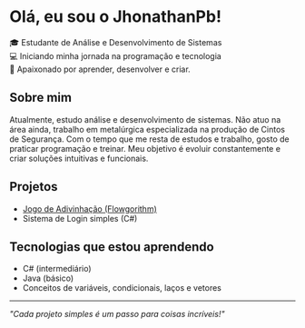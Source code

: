 # Olá, eu sou o JhonathanPb!

🎓 Estudante de Análise e Desenvolvimento de Sistemas  
💻 Iniciando minha jornada na programação e tecnologia  
🚀 Apaixonado por aprender, desenvolver e criar. 

## Sobre mim
Atualmente, estudo análise e desenvolvimento de sistemas. Não atuo na área ainda, trabalho em metalúrgica especializada na produção de Cintos de Segurança. Com o tempo que me resta de estudos e trabalho, gosto de praticar programação e treinar. Meu objetivo é evoluir constantemente e criar soluções intuitivas e funcionais.

## Projetos
- [Jogo de Adivinhação (Flowgorithm)]([link-do-repositório](https://github.com/JhonathanPb/jogo-adivinhacao-flowgorithm/tree/main))  
- Sistema de Login simples (C#)

## Tecnologias que estou aprendendo
- C# (intermediário)
- Java (básico)
- Conceitos de variáveis, condicionais, laços e vetores  

---

_"Cada projeto simples é um passo para coisas incríveis!"_


<!--
**JhonathanPb/JhonathanPb** is a ✨ _special_ ✨ repository because its `README.md` (this file) appears on your GitHub profile.

Here are some ideas to get you started:

- 🔭 I’m currently working on ...
- 🌱 I’m currently learning ...
- 👯 I’m looking to collaborate on ...
- 🤔 I’m looking for help with ...
- 💬 Ask me about ...
- 📫 How to reach me: ...
- 😄 Pronouns: ...
- ⚡ Fun fact: ...
-->
